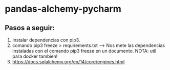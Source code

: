 # pandas-alchemy-pycharm
## Pasos a seguir:
1. Instalar dependencias con pip3.
2. comando pip3 freeze > requirements.txt   -->    Nos mete las dependencias instaladas con el comando pip3 freeze en un documento. NOTA: util para docker tambien!
3. https://docs.sqlalchemy.org/en/14/core/engines.html
